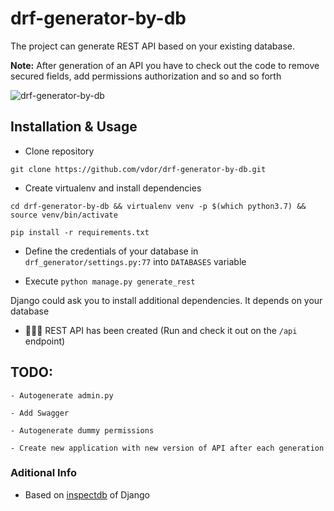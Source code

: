 # drf-generator-by-db

The project can generate REST API based on your existing database.

**Note:**  After generation of an API you have to check out the code to remove secured fields, add permissions authorization and so and so forth

![drf-generator-by-db](https://github.com/vdor/drf-generator-by-db/raw/main/example.gif)

## Installation & Usage

- Clone repository

`git clone https://github.com/vdor/drf-generator-by-db.git`

- Create virtualenv and install dependencies

`cd drf-generator-by-db && virtualenv venv -p $(which python3.7) && source venv/bin/activate`

`pip install -r requirements.txt`


- Define the credentials of your database in `drf_generator/settings.py:77` into `DATABASES` variable


- Execute `python manage.py generate_rest`

Django could ask you to install additional dependencies. It depends on your database


- 🎉🎉🎉 REST API has been created (Run and check it out on the `/api` endpoint)


## TODO:
    - Autogenerate admin.py
    
    - Add Swagger
    
    - Autogenerate dummy permissions
    
    - Create new application with new version of API after each generation
 
 
 ### Aditional Info
 
 - Based on [inspectdb](https://github.com/django/django/blob/master/django/core/management/commands/inspectdb.py) of Django
